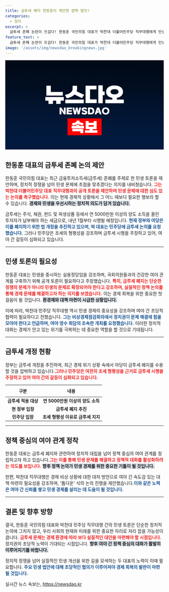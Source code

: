 ```yaml
---
title: 금투세 폐지 한동훈이 제안한 깜짝 발언!
categories:
  - 정치
excerpt: >
  금투세 존폐 논란이 뜨겁다! 한동훈 국민의힘 대표가 박찬대 더불어민주당 직무대행에게 민생 토론을 제안하며 정쟁 대신 정책에 집중할 것을 촉구했다. 과연 양당의 협의는 민생 개선으로 이어질까? 클릭하여 자세히 알아보세요!
feature_text: >
  금투세 존폐 논란이 뜨겁다! 한동훈 국민의힘 대표가 박찬대 더불어민주당 직무대행에게 민생 토론을 제안하며 정쟁 대신 정책에 집중할 것을 촉구했다. 과연 양당의 협의는 민생 개선으로 이어질까? 클릭하여 자세히 알아보세요!
image: '/assets/img/newsdao_breakingnews.jpg'
---
```


<p><img src="/assets/img/newsdao_breakingnews.jpg" alt="firstkoreanews 속보" /></p>

<h2 data-ke-size="size26">한동훈 대표의 금투세 존폐 논의 제안</h2>

<p data-ke-size="size16">한동훈 국민의힘 대표는 최근 금융투자소득세(금투세) 존폐를 주제로 한 민생 토론을 제안하며, 정치적 정쟁을 넘어 민생 문제에 초점을 맞추겠다는 의지를 내비쳤습니다. <b><span style="color: #ee2323;">그는 박찬대 더불어민주당 대표 직무대행과의 공개 토론을 제안하며 민생 문제에 대한 심도 있는 논의를 촉구했습니다.</span></b> 이는 현재 경제적 상황에서 그 어느 때보다 필요한 행보라 할 수 있습니다. <b><span style="background-color: #21538527;">경제와 민생을 우선시하는 정치적 의도가 담겨 있습니다.</span></b></p>

<p data-ke-size="size16">금투세는 주식, 채권, 펀드 및 파생상품 등에서 연 5000만원 이상의 양도 소득을 올린 투자자가 납부해야 하는 세금으로, 내년 1월부터 시행될 예정입니다. <b><span style="color: #1a5490;">현재 정부와 여당은 이를 폐지하기 위한 법 개정을 추진하고 있으며, 박 대표는 민주당에 금투세 논의를 요청했습니다.</span></b> 그러나 민주당은 조세의 형평성을 강조하며 금투세 시행을 주장하고 있어, 여야 간 갈등이 심화되고 있습니다.</p>

<hr>

<h2 data-ke-size="size26">민생 토론의 필요성</h2>

<p data-ke-size="size16">한동훈 대표는 민생을 중시하는 실용정당임을 강조하며, 국회의원들과의 건강한 여야 관계를 구축하기 위해 공개 토론이 필요하다고 주장했습니다. <b><span style="color: #ee2323;">특히, 금투세 폐지는 단순한 정쟁의 문제가 아니라 민생의 문제로 확장되어야 한다고 강조하며, 실질적인 정책 논의를 통해 경제 문제를 해결하고자 하는 의지를 보였습니다.</span></b> 이는 경제 회복을 위한 중요한 첫 걸음이 될 것입니다. <b><span style="background-color: #21538527;">환경제와 대책 마련이 시급한 상황입니다.</span></b></p>

<p data-ke-size="size16">이에 따라, 박찬대 민주당 직무대행 역시 민생 경제의 중요성을 강조하며 여야 간 초당적 협력이 필요하다고 전했습니다. <b><span style="color: #1a5490;">그는 비상경제점검회의에서 정치권이 문제 해결에 힘을 모아야 한다고 언급하며, 여야 영수 회담의 조속한 개최를 요청했습니다.</span></b> 이러한 정치적 대화는 경제가 안고 있는 위기를 극복하는 데 중요한 역할을 할 것으로 기대됩니다.</p>

<hr>

<h2 data-ke-size="size26">금투세 개정 현황</h2>

<p data-ke-size="size16">정부는 금투세 개정을 추진하며, 최근 경제 위기 상황 속에서 야당이 금투세 폐지를 수용할 것을 압박하고 있습니다.<b><span style="color: #ee2323;">그러나 민주당은 여전히 조세 형평성을 근거로 금투세 시행을 주장하고 있어 여야 간의 갈등이 심화되고 있습니다.</span></b> </p>

<table style="width: 100%; border-collapse: collapse;">
    <thead>
        <tr>
            <th style="text-align: center; height: 30px;"><b>구분</b></th>
            <th style="text-align: center; height: 30px;"><b>내용</b></th>
        </tr>
    </thead>
    <tbody>
        <tr>
            <td style="text-align: center; height: 17px;"><b>금투세 적용 대상</b></td>
            <td style="text-align: center; height: 17px;"><b>연 5000만원 이상의 양도 소득</b></td>
        </tr>
        <tr>
            <td style="text-align: center; height: 17px;"><b>현 정부 입장</b></td>
            <td style="text-align: center; height: 17px;"><b>금투세 폐지 추진</b></td>
        </tr>
        <tr>
            <td style="text-align: center; height: 17px;"><b>민주당 입장</b></td>
            <td style="text-align: center; height: 17px;"><b>조세 형평성 이유로 금투세 지지</b></td>
        </tr>
    </tbody>
</table>

<hr>

<h2 data-ke-size="size26">정책 중심의 여야 관계 정착</h2>

<p data-ke-size="size16">한동훈 대표는 금투세 폐지와 관련하여 정치적 대립을 넘어 정책 중심의 여야 관계를 정립하고자 하고 있습니다.<b><span style="color: #ee2323;">그는 이를 통해 민생 문제를 해결하고 정책적 대화를 활성화하려는 의도를 보입니다.</span></b> <b><span style="background-color: #21538527;">향후 정책 논의가 민생 경제를 위한 중요한 기틀이 될 것입니다.</span></b></p>

<p data-ke-size="size16">한편, 박찬대 직무대행은 경제 비상 상황에 대한 대처 방안으로 여야 간 속도감 있는 대책 마련의 필요성을 강조하며, '톱다운' 식의 논의 진행을 제안했습니다.<b><span style="color: #1a5490;">이와 같은 노력은 여야 간 신뢰를 쌓고 민생 경제를 살리는 데 도움이 될 것입니다.</span></b></p>

<hr>

<h2 data-ke-size="size26">결론 및 향후 방향</h2>

<p data-ke-size="size16">결국, 한동훈 국민의힘 대표와 박찬대 민주당 직무대행 간의 민생 토론은 단순한 정치적 논의에 그치지 않고, 우리 사회의 현재와 미래를 위한 중요한 자리로 자리 잡을 가능성이 큽니다. <b><span style="color: #ee2323;">금투세 문제는 경제 환경에 따라 보다 실질적인 대안을 마련해야 할 시점입니다.</span></b> 정치권의 초당적 노력이 기대되는 시점입니다. <b><span style="background-color: #21538527;">향후 여야 간 정책 중심의 대화가 활발히 이루어지기를 바랍니다.</span></b></p>

<p data-ke-size="size16">정치적 정쟁을 넘어 실질적인 민생 개선을 위한 길을 모색하는 두 대표의 노력이 이때 필요합니다. <b><span style="color: #1a5490;">주요 민생 법안에 대해 초당적인 협의가 이루어져야 경제 회복의 발판이 마련될 것입니다.</span></b></p> 

<p></p>
실시간 뉴스 속보는, <a href="https://newsdao.kr" rel="dofollow">https://newsdao.kr</a>


